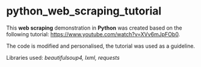 # python_web_scraping_tutorial

This **web scraping** demonstration in **Python** was created based on the following tutorial: https://www.youtube.com/watch?v=XVv6mJpFOb0.

The code is modified and personalised, the tutorial was used as a guideline.

Libraries used: *beautifulsoup4, lxml, requests*
